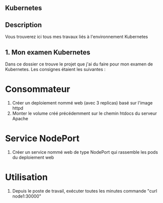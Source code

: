 ## Kubernetes

## Description

Vous trouverez ici tous mes travaux liés à l'environnement Kubernetes

## 1. Mon examen Kubernetes

Dans ce dossier ce trouve le projet que j'ai du faire pour mon examen de Kubernetes.
Les consignes étaient les suivantes :

# Consommateur
1. Créer un deploiement nommé web (avec 3 replicas) basé sur l'image httpd
2. Monter le volume créé précédemment sur le chemin htdocs du serveur Apache

# Service NodePort
1. Créer un service nommé web de type NodePort qui rassemble les pods du deploiement web

# Utilisation
1. Depuis le poste de travail, exécuter toutes les minutes commande "curl node1:30000"
